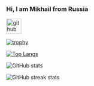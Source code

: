 ### Hi, I am Mikhail from Russia


[<img src='https://cdn.jsdelivr.net/npm/simple-icons@3.0.1/icons/github.svg' alt='github' height='40'>](https://github.com/Ashimka)  

[![trophy](https://github-profile-trophy.vercel.app/?username=Ashimka)](https://github.com/ryo-ma/github-profile-trophy)

[![Top Langs](https://github-readme-stats.vercel.app/api/top-langs/?username=Ashimka)](https://github.com/anuraghazra/github-readme-stats)

![GitHub stats](https://github-readme-stats.vercel.app/api?username=Ashimka&show_icons=true)  

![GitHub streak stats](https://streak-stats.demolab.com/?user=Ashimka)  
